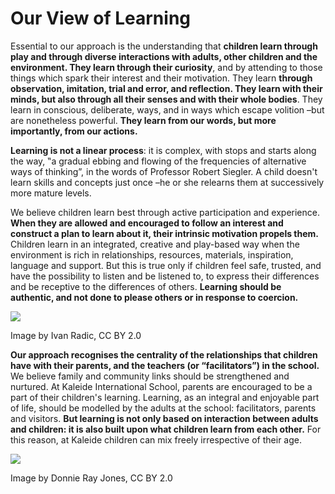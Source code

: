 # Our View of Learning

Essential to our approach is the understanding that **children learn through play and through diverse interactions with adults, other children and the environment. They learn through their curiosity**, and by attending to those things which spark their interest and their motivation. They learn **through observation, imitation, trial and error, and reflection. They learn with their minds, but also through all their senses and with their whole bodies**. They learn in conscious, deliberate, ways, and in ways which escape volition –but are nonetheless powerful. **They learn from our words, but more importantly, from our actions.**

**Learning is not a linear process**: it is complex, with stops and starts along the way, ‟a gradual ebbing and flowing of the frequencies of alternative ways of thinking”, in the words of Professor Robert Siegler. A child doesn't learn skills and concepts just once –he or she relearns them at successively more mature levels.

We believe children learn best through active participation and experience. **When they are allowed and encouraged to follow an interest and construct a plan to learn about it, their intrinsic motivation propels them.** Children learn in an integrated, creative and play-based way when the environment is rich in relationships, resources, materials, inspiration, language and support. But this is true only if children feel safe, trusted, and have the possibility to listen and be listened to, to express their differences and be receptive to the differences of others. **Learning should be authentic, and not done to please others or in response to coercion.**

![](https://gblobscdn.gitbook.com/assets%2F-M2sbxMqqzvRCDr_DkY9%2F-M2tT7EOWbkv_BrRjHiX%2F-M2tTqoKDy1IWyxfxtgN%2F48072091492_cc4cf12d12_k.jpg?alt=media&token=b5e91d8c-99bb-4a35-bf74-505f6ac1251c)

Image by Ivan Radic, CC BY 2.0

**Our approach recognises the centrality of the relationships that children have with their parents, and the teachers \(or “facilitators”\) in the school.** We believe family and community links should be strengthened and nurtured. At Kaleide International School, parents are encouraged to be a part of their children's learning. Learning, as an integral and enjoyable part of life, should be modelled by the adults at the school: facilitators, parents and visitors. **But learning is not only based on interaction between adults and children: it is also built upon what children learn from each other.** For this reason, at Kaleide children can mix freely irrespective of their age.

![](https://gblobscdn.gitbook.com/assets%2F-M2sbxMqqzvRCDr_DkY9%2F-M2tUhx6mXqaxGthJzJ6%2F-M2tVSOgTkhhuRlMvOV8%2F39432633332_77b2c14685_k.jpg?alt=media&token=793956e2-935a-4576-a4bf-ebc250ad8c5f)

Image by Donnie Ray Jones, CC BY 2.0

